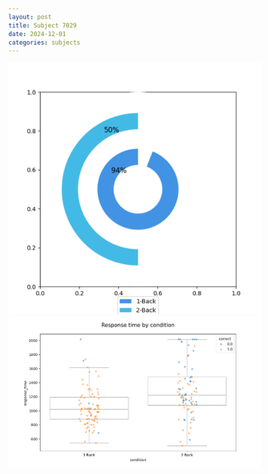 ```yaml
---
layout: post
title: Subject 7029
date: 2024-12-01
categories: subjects
---
```


![](data/7029/run-16/7029_accuracy_by_condition.png)
![](data/7029/run-16/7029_response_time_by_condition.png)
